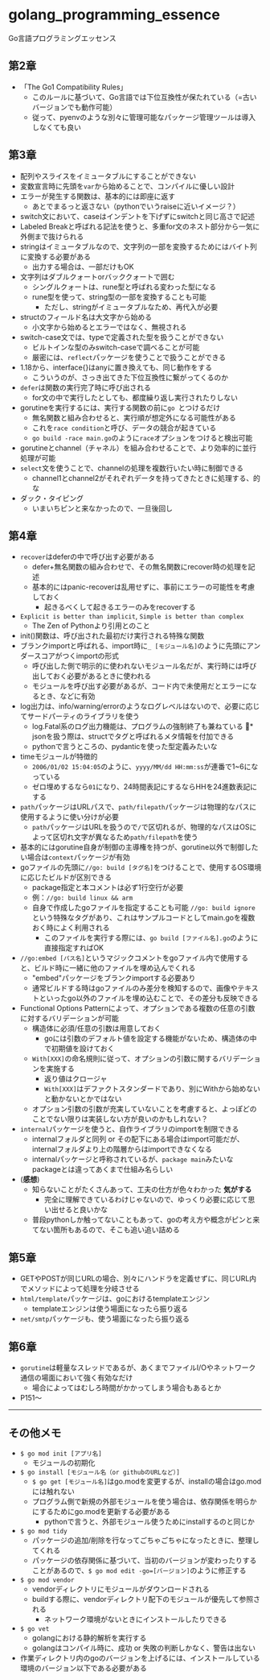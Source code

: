 # golang_programming_essence
Go言語プログラミングエッセンス

## 第2章
* 「The Go1 Compatibility Rules」
    * このルールに基づいて、Go言語では下位互換性が保たれている（=古いバージョンでも動作可能）
    * 従って、pyenvのような別々に管理可能なパッケージ管理ツールは導入しなくても良い

## 第3章
* 配列やスライスをイミュータブルにすることができない
* 変数宣言時に先頭を`var`から始めることで、コンパイルに優しい設計
* エラーが発生する関数は、基本的には即座に返す
    * あとでまるっと返さない（pythonでいうraiseに近いイメージ？）
* switch文において、caseはインデントを下げずにswitchと同じ高さで記述
* Labeled Breakと呼ばれる記法を使うと、多重for文のネスト部分から一気に外側まで抜けられる
* stringはイミュータブルなので、文字列の一部を変換するためにはバイト列に変換する必要がある
    * 出力する場合は、一部だけもOK
* 文字列はダブルクォートorバッククォートで囲む
    * シングルクォートは、rune型と呼ばれる変わった型になる
    * rune型を使って、string型の一部を変換することも可能
        * ただし、stringがイミュータブルなため、再代入が必要
* structのフィールド名は大文字から始める
    * 小文字から始めるとエラーではなく、無視される
* switch-case文では、typeで定義された型を扱うことができない
    * ビルトインな型のみswitch-caseで調べることが可能
    * 厳密には、`reflect`パッケージを使うことで扱うことができる
* 1.18から、interface{}はanyに置き換えても、同じ動作をする
    * こういうのが、さっき出てきた下位互換性に繋がってくるのか
* `defer`は関数の実行完了時に呼び出される
    * for文の中で実行したとしても、都度繰り返し実行されたりしない
* gorutineを実行するには、実行する関数の前に`go `とつけるだけ
    * 無名関数と組み合わせると、実行順が想定外になる可能性がある
    * これを`race condition`と呼び、データの競合が起きている
    * `go build -race main.go`のように`race`オプションをつけると検出可能
* gorutineとchannel（チャネル）を組み合わせることで、より効率的に並行処理が可能
* `select`文を使うことで、channelの処理を複数行いたい時に制御できる
    * channel1とchannel2がそれぞれデータを持ってきたときに処理する、的な
* ダック・タイピング
    * いまいちピンと来なかったので、一旦後回し

## 第4章
* `recover`はdeferの中で呼び出す必要がある
    * defer+無名関数の組み合わせで、その無名関数にrecover時の処理を記述
    * 基本的にはpanic-recoverは乱用せずに、事前にエラーの可能性を考慮しておく
        * 起きるべくして起きるエラーのみをrecoverする
* `Explicit is better than implicit`, `Simple is better than complex`
    * The Zen of Pythonより引用とのこと
* init()関数は、呼び出された最初だけ実行される特殊な関数
* ブランクimportと呼ばれる、import時に`_ [モジュール名]`のように先頭にアンダースコアがつくimportの形式
    * 呼び出した側で明示的に使われないモジュール名だが、実行時には呼び出しておく必要があるときに使われる
    * モジュールを呼び出す必要があるが、コード内で未使用だとエラーになるとき、などに有効
* log出力は、info/warning/errorのようなログレベルはないので、必要に応じてサードパーティのライブラリを使う
    * log.Fatal系のログ出力機能は、プログラムの強制終了も兼ねている
* jsonを扱う際は、structでタグと呼ばれるメタ情報を付加できる
    * pythonで言うところの、pydanticを使った型定義みたいな
* timeモジュールが特徴的
    * `2006/01/02 15:04:05`のように、`yyyy/MM/dd HH:mm:ss`が連番で1~6になっている
    * ゼロ埋めするなら`01`になり、24時間表記にするならHHを24進数表記にする
* `path`パッケージはURLパスで、`path/filepath`パッケージは物理的なパスに使用するように使い分けが必要
    * `path`パッケージはURLを扱うので`/`で区切れるが、物理的なパスはOSによって区切れ文字が異なるため`path/filepath`を使う
* 基本的にはgorutine自身が制御の主導権を持つが、gorutine以外で制御したい場合は`context`パッケージが有効
* goファイルの先頭に`//go: build [タグ名]`をつけることで、使用するOS環境に応じたビルドが区別できる
    * package指定と本コメントは必ず1行空行が必要
    * 例：`//go: build linux && arm`
    * 自身で作成したgoファイルを指定することも可能
    `//go: build ignore`という特殊なタグがあり、これはサンプルコードとしてmain.goを複数おく時によく利用される
        * このファイルを実行する際には、`go build [ファイル名].go`のように直接指定すればOK
* `//go:embed [パス名]`というマジックコメントをgoファイル内で使用すると、ビルド時に一緒に他のファイルを埋め込んでくれる
    * "embed"パッケージをブランクimportする必要あり
    * 通常ビルドする時はgoファイルのみ差分を検知するので、画像やテキストといったgo以外のファイルを埋め込むことで、その差分も反映できる
* Functional Options Patternによって、オプションである複数の任意の引数に対するバリデーションが可能
    * 構造体に必須/任意の引数は用意しておく
        * goには引数のデフォルト値を設定する機能がないため、構造体の中で初期値を設けておく
    * `With[XXX]`の命名規則に従って、オプションの引数に関するバリデーションを実施する
        * 返り値はクロージャ
        * `With[XXX]`はデファクトスタンダードであり、別にWithから始めないと動かないとかではない
    * オプション引数の引数が充実していないことを考慮すると、よっぽどのことでない限りは実装しない方が良いのかもしれない？
* `internal`パッケージを使うと、自作ライブラリのimportを制限できる
    * internalフォルダと同列 or その配下にある場合はimport可能だが、internalフォルダより上の階層からはimportできなくなる
    * internalパッケージと呼称されているが、`package main`みたいなpackageとは違ってあくまで仕組み名らしい
* (__感想__)
    * 知らないことがたくさんあって、工夫の仕方が色々わかった __気がする__
        * 完全に理解できているわけじゃないので、ゆっくり必要に応じて思い出せると良いかな
    * 普段pythonしか触ってないこともあって、goの考え方や概念がピンと来てない箇所もあるので、そこも追い追い詰める

## 第5章
* GETやPOSTが同じURLの場合、別々にハンドラを定義せずに、同じURL内でメソッドによって処理を分岐させる
* `html/template`パッケージは、goにおけるtemplateエンジン
    * templateエンジンは使う場面になったら振り返る
* `net/smtp`パッケージも、使う場面になったら振り返る

## 第6章
* `gorutine`は軽量なスレッドであるが、あくまでファイルI/Oやネットワーク通信の場面において強く有効なだけ
    * 場合によってはむしろ時間がかかってしまう場合もあるとか
* P151〜

---
    
## その他メモ
* `$ go mod init [アプリ名]`
    * モジュールの初期化
* `$ go install [モジュール名（or githubのURLなど）]`
    * `$ go get [モジュール名]`はgo.modを変更するが、installの場合はgo.modには触れない
    * プログラム側で新規の外部モジュールを使う場合は、依存関係を明らかにするためにgo.modを更新する必要がある
        * pythonで言うと、外部モジュール使うためにinstallするのと同じか
* `$ go mod tidy`
    * パッケージの追加/削除を行なってごちゃごちゃになったときに、整理してくれる
    * パッケージの依存関係に基づいて、当初のバージョンが変わったりすることがあるので、`$ go mod edit -go=[バージョン]`のように修正する
* `$ go mod vendor`
    * vendorディレクトリにモジュールがダウンロードされる
    * buildする際に、vendorディレクトリ配下のモジュールが優先して参照される
        * ネットワーク環境がないときにインストールしたりできる
* `$ go vet`
    * golangにおける静的解析を実行する
    * golangはコンパイル時に、成功 or 失敗の判断しかなく、警告は出ない
* 作業ディレクトリ内のgoのバージョンを上げるには、インストールしている環境のバージョン以下である必要がある
